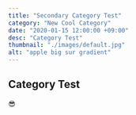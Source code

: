 ```yaml
---
title: "Secondary Category Test"
category: "New Cool Category"
date: "2020-01-15 12:00:00 +09:00"
desc: "Category Test"
thumbnail: "./images/default.jpg"
alt: "apple big sur gradient"
---
```


## Category Test

😎
